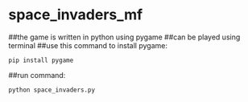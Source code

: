 # space_invaders_mf
##the game is written in python using pygame 
##can be played using terminal
##use this command to install pygame:
```
pip install pygame
```
##run command: 
```
python space_invaders.py
```
